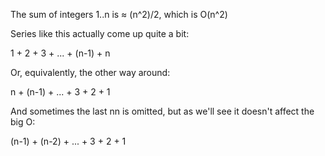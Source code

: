 The sum of integers 1..n is ≈ (n^2)/2, which is O(n^2)

Series like this actually come up quite a bit:

1 + 2 + 3 + ... + (n-1) + n

Or, equivalently, the other way around:

n + (n-1) + ... + 3 + 2 + 1

And sometimes the last nn is omitted, but as we'll see it doesn't affect the big O:

(n-1) + (n-2) + ... + 3 + 2 + 1

